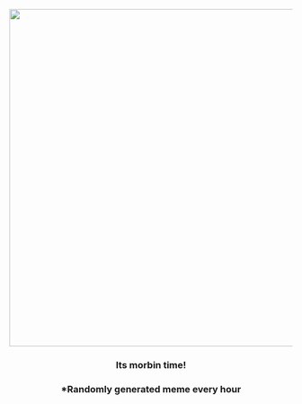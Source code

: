 <p align="center">
        <img src="https://i.redd.it/of5yub242l691.jpg" width="600" height="600">
        </p>
        <h3 align="center">Its morbin time!</h3>
        <h3 align="center">*Randomly generated meme every hour</h3>
    